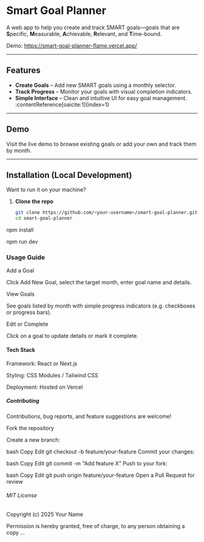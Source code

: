 #  Smart Goal Planner

A web app to help you create and track SMART goals—goals that are **S**pecific, **M**easurable, **A**chievable, **R**elevant, and **T**ime-bound.

Demo: https://smart-goal-planner-flame.vercel.app/

---

##  Features

- **Create Goals** – Add new SMART goals using a monthly selector.
- **Track Progress** – Monitor your goals with visual completion indicators.
- **Simple Interface** – Clean and intuitive UI for easy goal management. :contentReference[oaicite:1]{index=1}

---

##  Demo

Visit the live demo to browse existing goals or add your own and track them by month.

---

## Installation (Local Development)

Want to run it on your machine?

1. **Clone the repo**
   ```bash
   git clone https://github.com/<your-username>/smart-goal-planner.git
   cd smart-goal-planner

npm install

npm run dev

### Usage Guide
Add a Goal

Click Add New Goal, select the target month, enter goal name and details.

View Goals

See goals listed by month with simple progress indicators (e.g. checkboxes or progress bars).

Edit or Complete

Click on a goal to update details or mark it complete.

#### Tech Stack
Framework: React or Next.js

Styling: CSS Modules / Tailwind CSS

Deployment: Hosted on Vercel

##### Contributing
Contributions, bug reports, and feature suggestions are welcome!

Fork the repository

Create a new branch:

bash
Copy
Edit
git checkout -b feature/your-feature
Commit your changes:

bash
Copy
Edit
git commit -m "Add feature X"
Push to your fork:

bash
Copy
Edit
git push origin feature/your-feature
Open a Pull Request for review 

###### MIT License

Copyright (c) 2025 Your Name

Permission is hereby granted, free of charge, to any person obtaining a copy
...
